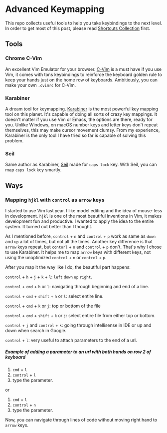 # Advanced Keymapping

This repo collects useful tools to help you take keybindings to the next level. In order to get most of this post, please read <a href="https://github.com/yifanchen/macOS-shortcuts-collection">Shortcuts Collection</a> first.

## Tools

### Chrome C-Vim

An excellent Vim Emulator for your browser. <a href="https://github.com/1995eaton/chromium-vim" target="_blank">C-Vim</a> is a must have if you use Vim, it comes with tons keybindings to reinforce the keyboard golden rule to keep your hands just on the home row of keyboards. Ambitiously, you can make your own `.cvimrc` for C-Vim.

### Karabiner

A dream tool for keymapping. <a href="https://pqrs.org/osx/karabiner" target="_blank">Karabiner</a> is the most powerful key mapping tool on this planet. It's capable of doing all sorts of crazy key mappings. It doesn't matter if you use Vim or Emacs, the options are there, ready for you. Unlike Windows, on macOS number keys and letter keys don't repeat themselves, this may make cursor movement clumsy. From my experience, Karabiner is the only tool I have tried so far is capable of solving this problem.

### Seil

Same author as Karabiner, <a href="https://github.com/tekezo/Seil" target="_blank">Seil</a> made for `caps lock` key. With Seil, you can map `caps lock` key smartly.

## Ways

### Mapping `hjkl` with `control` as `arrow` keys

I started to use Vim last year. I like model editing and the idea of mouse-less in development. `hjkl` is one of the most beautiful inventions in Vim, it makes development fun and productive. I wanted to apply the idea to the entire system. It turned out better than I thought.

As I mentioned before, `control` + `n` and `control` + `p` work as same as `down` and `up` a lot of times, but not all the times. Another key difference is that `arrow` keys repeat, but `contorl` + `n` and `control` + `p` don't. That's why I chose to use Karabiner. It helps me to map `arrow` keys with different keys, not using the unoptimized `control` + `n` or `control` + `p`.

After you map it the way like I do, the beautiful part happens:

`control` + `h` + `j` + `k` + `l`: `left` `down` `up` `right`.

`control` + `cmd` + `h` or `l`: navigating through beginning and end of a line.

`control` + `cmd` + `shift` + `h` or `l`: select entire line.

`control` + `cmd` + `k` or `j`: top or bottom of the file

`control` + `cmd` + `shift` + `k` or `j`: select entire file from either top or bottom.

`control` + `j` and `control` + `k`: going through intellisense in IDE or up and down when search in Google.

`control` + `l`: very useful to attach parameters to the end of a url.

##### Example of adding a parameter to an url with both hands on row 2 of keyboard

1. `cmd` + `l`
2. `control` + `l`
3. type the parameter.

or

1. `cmd` + `l`
2. `control` + `n`
3. type the parameter.

Now, you can navigate through lines of code without moving right hand to `arrow` keys.

